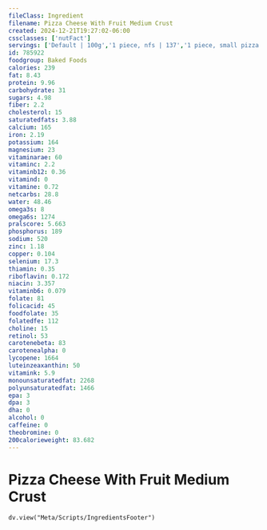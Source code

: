 ```yaml
---
fileClass: Ingredient
filename: Pizza Cheese With Fruit Medium Crust
created: 2024-12-21T19:27:02-06:00
cssclasses: ['nutFact']
servings: ['Default | 100g','1 piece, nfs | 137','1 piece, small pizza | 92','1 piece, medium pizza | 100','1 piece, large pizza | 137','1 piece, extra-large pizza | 137','1 personal size pizza (5-7" diameter) | 204','1 small pizza (8-10" diameter) | 552','1 medium pizza (11-12" diameter) | 799','1 large pizza (13-15" diameter) | 1098']
id: 785922
foodgroup: Baked Foods
calories: 239
fat: 8.43
protein: 9.96
carbohydrate: 31
sugars: 4.98
fiber: 2.2
cholesterol: 15
saturatedfats: 3.88
calcium: 165
iron: 2.19
potassium: 164
magnesium: 23
vitaminarae: 60
vitaminc: 2.2
vitaminb12: 0.36
vitamind: 0
vitamine: 0.72
netcarbs: 28.8
water: 48.46
omega3s: 8
omega6s: 1274
pralscore: 5.663
phosphorus: 189
sodium: 520
zinc: 1.18
copper: 0.104
selenium: 17.3
thiamin: 0.35
riboflavin: 0.172
niacin: 3.357
vitaminb6: 0.079
folate: 81
folicacid: 45
foodfolate: 35
folatedfe: 112
choline: 15
retinol: 53
carotenebeta: 83
carotenealpha: 0
lycopene: 1664
luteinzeaxanthin: 50
vitamink: 5.9
monounsaturatedfat: 2268
polyunsaturatedfat: 1466
epa: 3
dpa: 3
dha: 0
alcohol: 0
caffeine: 0
theobromine: 0
200calorieweight: 83.682
---
```


# Pizza Cheese With Fruit Medium Crust

```dataviewjs
dv.view("Meta/Scripts/IngredientsFooter")
```